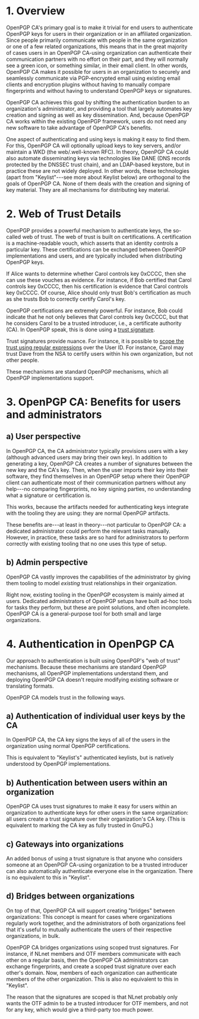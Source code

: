 # 1. Overview

OpenPGP CA's primary goal is to make it trivial for end users to
authenticate OpenPGP keys for users in their organization or in an
affiliated organization.  Since people primarily communicate with people
in the same organization or one of a few related organizations, this
means that in the great majority of cases users in an OpenPGP CA-using
organization can authenticate their communication partners with no
effort on their part, and they will normally see a green icon, or
something similar, in their email client.  In other words, OpenPGP CA
makes it possible for users in an organization to securely and
seamlessly communicate via PGP-encrypted email using existing email
clients and encryption plugins without having to manually compare
fingerprints and without having to understand OpenPGP keys or
signatures.

OpenPGP CA achieves this goal by shifting the authentication burden to
an organization's administrator, and providing a tool that largely
automates key creation and signing as well as key dissemination.  And,
because OpenPGP CA works within the existing OpenPGP framework, users do
not need any new software to take advantage of OpenPGP CA's benefits.

One aspect of authenticating and using keys is making it easy to find
them.  For this, OpenPGP CA will optionally upload keys to key servers,
and/or maintain a WKD (the web/.well-known RFC).  In theory, OpenPGP CA
could also automate disseminating keys via technologies like DANE (DNS
records protected by the DNSSEC trust chain), and an LDAP-based
keystore, but in practice these are not widely deployed.  In other
words, these technologies (apart from "Keylist"---see more about Keylist
below) are orthogonal to the goals of OpenPGP CA.  None of them deals
with the creation and signing of key material. They are all mechanisms
for distributing key material.


# 2. Web of Trust Details

OpenPGP provides a powerful mechanism to authenticate keys, the
so-called web of trust. The web of trust is built on certifications. A
certification is a machine-readable vouch, which asserts that an
identity controls a particular key. These certifications can be
exchanged between OpenPGP implementations and users, and are typically
included when distributing OpenPGP keys.

If Alice wants to determine whether Carol controls key 0xCCCC, then she
can use these vouches as evidence.  For instance, if Bob certified that
Carol controls key 0xCCCC, then his certification is evidence that Carol
controls key 0xCCCC.  Of course, Alice should only trust Bob's
certification as much as she trusts Bob to correctly certify Carol's
key.

OpenPGP certifications are extremely powerful.  For instance, Bob could
indicate that he not only believes that Carol controls key 0xCCCC, but
that he considers Carol to be a trusted introducer, i.e., a certificate
authority (CA).  In OpenPGP speak, this is done using a
[trust signature](https://tools.ietf.org/html/rfc4880#section-5.2.3.13).

Trust signatures provide nuance.  For instance, it is possible to [scope
the trust using regular expressions](https://tools.ietf.org/html/rfc4880#section-5.2.3.14) over the User ID.  For instance,
Carol may trust Dave from the NSA to certify users within his own
organization, but not other people.

These mechanisms are standard OpenPGP mechanisms, which all OpenPGP
implementations support.


# 3. OpenPGP CA: Benefits for users and administrators

## a) User perspective

   In OpenPGP CA, the CA administrator typically provisions users with a
key (although advanced users may bring their own key).  In addition to
generating a key, OpenPGP CA creates a number of signatures between the
new key and the CA's key.  Then, when the user imports their key into
their software, they find themselves in an OpenPGP setup where their
OpenPGP client can authenticate most of their communication partners
without any help---no comparing fingerprints, no key signing parties, no
understanding what a signature or certification is.

   This works, because the artifacts needed for authenticating keys
integrate with the tooling they are using: they are normal OpenPGP
artifacts.

   These benefits are---at least in theory---not particular to OpenPGP
CA: a dedicated administrator could perform the relevant tasks manually.
However, in practice, these tasks are so hard for administrators to
perform correctly with existing tooling that no one uses this type of
setup.


## b) Admin perspective

   OpenPGP CA vastly improves the capabilities of the administrator by
giving them tooling to model *existing* trust relationships in their
organization.

   Right now, existing tooling in the OpenPGP ecosystem is mainly aimed
at users.  Dedicated administrators of OpenPGP setups have built ad-hoc
tools for tasks they perform, but these are point solutions, and often
incomplete.  OpenPGP CA is a general-purpose tool for both small and
large organizations.


# 4. Authentication in OpenPGP CA

Our approach to authentication is built using OpenPGP's "web of trust"
mechanisms.  Because these mechanisms are standard OpenPGP mechanisms,
all OpenPGP implementations understand them, and deploying OpenPGP CA
doesn't require modifying existing software or translating formats.

OpenPGP CA models trust in the following ways.

## a) Authentication of individual user keys by the CA

In OpenPGP CA, the CA key signs the keys of all of the users in the
organization using normal OpenPGP certifications.

This is equivalent to "Keylist's" authenticated keylists, but is
natively understood by OpenPGP implementations.


## b) Authentication between users within an organization

OpenPGP CA uses trust signatures to make it easy for users within an
organization to authenticate keys for other users in the same
organization: all users create a trust signature over their
organization's CA key.  (This is equivalent to marking the CA key as
fully trusted in GnuPG.)

## c) Gateways into organizations

An added bonus of using a trust signature is that anyone who considers
someone at an OpenPGP CA-using organization to be a trusted introducer
can also automatically authenticate everyone else in the organization.
There is no equivalent to this in "Keylist".


## d) Bridges between organizations

On top of that, OpenPGP CA will support creating "bridges" between
organizations: This concept is meant for cases where organizations
regularly work together, and the administrators of both organizations
feel that it's useful to mutually authenticate the users of their
respective organizations, in bulk.

OpenPGP CA bridges organizations using scoped trust signatures.  For
instance, if NLnet members and OTF members communicate with each other
on a regular basis, then the OpenPGP CA administrators can exchange
fingerprints, and create a scoped trust signature over each other's
domain.  Now, members of each organization can authenticate members of
the other organization.  This is also no equivalent to this in
"Keylist".

The reason that the signatures are scoped is that NLnet probably only
wants the OTF admin to be a trusted introducer for OTF members, and not
for any key, which would give a third-party too much power.
